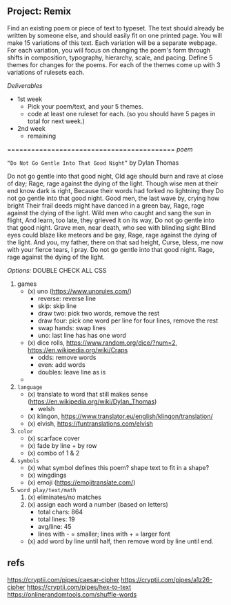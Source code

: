 ## Project: Remix

Find an existing poem or piece of text to typeset. The text should already be written by someone else, and should easily fit on one printed page. You will make 15 variations of this text. Each variation will be a separate webpage. For each variation, you will focus on changing the poem's form through shifts in composition, typography, hierarchy, scale, and pacing. Define 5 themes for changes for the poems. For each of the themes come up with 3 variations of rulesets each.


*Deliverables*
- 1st week
    - Pick your poem/text, and your 5 themes.
    - code at least one ruleset for each. (so you should have 5 pages in total for next week.)
- 2nd week
    - remaining

==========================================
*poem*

`“Do Not Go Gentle Into That Good Night”`
by Dylan Thomas

Do not go gentle into that good night,
Old age should burn and rave at close of day;
Rage, rage against the dying of the light.
Though wise men at their end know dark is right,
Because their words had forked no lightning they
Do not go gentle into that good night.
Good men, the last wave by, crying how bright
Their frail deeds might have danced in a green bay,
Rage, rage against the dying of the light.
Wild men who caught and sang the sun in flight,
And learn, too late, they grieved it on its way,
Do not go gentle into that good night.
Grave men, near death, who see with blinding sight
Blind eyes could blaze like meteors and be gay,
Rage, rage against the dying of the light.
And you, my father, there on that sad height,
Curse, bless, me now with your fierce tears, I pray.
Do not go gentle into that good night.
Rage, rage against the dying of the light.


*Options:* DOUBLE CHECK ALL CSS
1. games
    - (x) uno (https://www.unorules.com/)
        - reverse: reverse line
        - skip: skip line
        - draw two: pick two words, remove the rest
        - draw four: pick one word per line for four lines, remove the rest
        - swap hands: swap lines
        - uno: last line has has one word
    - (x) dice rolls, https://www.random.org/dice/?num=2, https://en.wikipedia.org/wiki/Craps
        - odds: remove words
        - even: add words
        - doubles: leave line as is
    - 
2. `language`
    - (x) translate to word that still makes sense (https://en.wikipedia.org/wiki/Dylan_Thomas)
        - welsh
    - (x) klingon, https://www.translator.eu/english/klingon/translation/
    - (x) elvish, https://funtranslations.com/elvish
3. `color`
    - (x) scarface cover
    - (x) fade by line + by row
    - (x) combo of 1 & 2
4.  `symbols`
    - (x) what symbol defines this poem? shape text to fit in a shape?
    - (x) wingdings 
    - (x) emoji (https://emojitranslate.com/)
5.  `word play/text/math`
    1. (x) eliminates/no matches
    2. (x) assign each word a number (based on letters)
        - total chars: 864
        - total lines: 19
        - avg/line: 45
        - lines with - = smaller; lines with + = larger font
    - (x) add word by line until half, then remove word by line until end.

## refs
https://cryptii.com/pipes/caesar-cipher
https://cryptii.com/pipes/a1z26-cipher
https://cryptii.com/pipes/hex-to-text
https://onlinerandomtools.com/shuffle-words